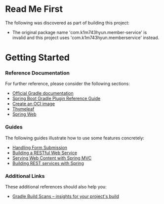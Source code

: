# Read Me First
The following was discovered as part of building this project:

* The original package name 'com.k1m743hyun.member-service' is invalid and this project uses 'com.k1m743hyun.memberservice' instead.

# Getting Started

### Reference Documentation
For further reference, please consider the following sections:

* [Official Gradle documentation](https://docs.gradle.org)
* [Spring Boot Gradle Plugin Reference Guide](https://docs.spring.io/spring-boot/docs/2.7.13-SNAPSHOT/gradle-plugin/reference/html/)
* [Create an OCI image](https://docs.spring.io/spring-boot/docs/2.7.13-SNAPSHOT/gradle-plugin/reference/html/#build-image)
* [Thymeleaf](https://docs.spring.io/spring-boot/docs/2.7.13-SNAPSHOT/reference/htmlsingle/#web.servlet.spring-mvc.template-engines)
* [Spring Web](https://docs.spring.io/spring-boot/docs/2.7.13-SNAPSHOT/reference/htmlsingle/#web)

### Guides
The following guides illustrate how to use some features concretely:

* [Handling Form Submission](https://spring.io/guides/gs/handling-form-submission/)
* [Building a RESTful Web Service](https://spring.io/guides/gs/rest-service/)
* [Serving Web Content with Spring MVC](https://spring.io/guides/gs/serving-web-content/)
* [Building REST services with Spring](https://spring.io/guides/tutorials/rest/)

### Additional Links
These additional references should also help you:

* [Gradle Build Scans – insights for your project's build](https://scans.gradle.com#gradle)

